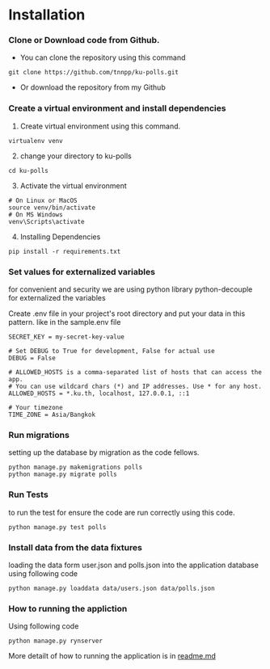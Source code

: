 # Installation
### Clone or Download code from Github.
- You can clone the repository using this command
```
git clone https://github.com/tnnpp/ku-polls.git
```
- Or download the repository from my Github
### Create a virtual environment and install dependencies
1. Create virtual environment using this command.
```
virtualenv venv
```
2. change your directory to ku-polls
```
cd ku-polls
```
3. Activate the virtual environment
```
# On Linux or MacOS
source venv/bin/activate
# On MS Windows
venv\Scripts\activate
```
4. Installing Dependencies
```
pip install -r requirements.txt
```
### Set values for externalized variables
for convenient and security we are using python library python-decouple for externalized the variables

Create .env file in your project's root directory and put your data in this pattern. like in the sample.env file
```
SECRET_KEY = my-secret-key-value

# Set DEBUG to True for development, False for actual use
DEBUG = False

# ALLOWED_HOSTS is a comma-separated list of hosts that can access the app.
# You can use wildcard chars (*) and IP addresses. Use * for any host.
ALLOWED_HOSTS = *.ku.th, localhost, 127.0.0.1, ::1

# Your timezone
TIME_ZONE = Asia/Bangkok
```
### Run migrations
setting up the database by migration as the code fellows.
```
python manage.py makemigrations polls
python manage.py migrate polls
```
### Run Tests
to run the test for ensure the code are run correctly using this code.
```
python manage.py test polls
```
### Install data from the data fixtures
loading the data form user.json and polls.json into the application database using following code
```
python manage.py loaddata data/users.json data/polls.json
```
### How to running the appliction
Using following code
```
python manage.py rynserver
```
More detailt of how to running the application is in [readme.md](https://github.com/tnnpp/ku-polls#readme)